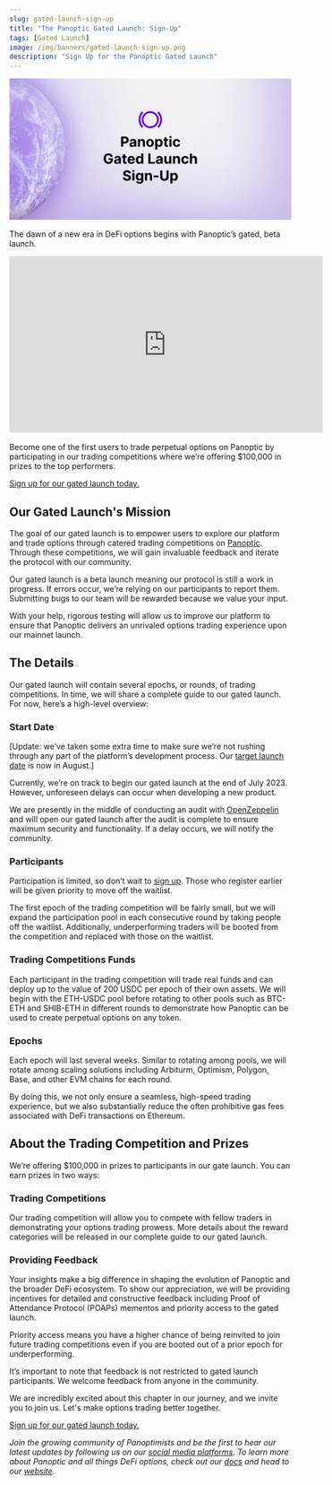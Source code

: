```yaml
---
slug: gated-launch-sign-up
title: "The Panoptic Gated Launch: Sign-Up"
tags: [Gated Launch]
image: /img/banners/gated-launch-sign-up.png
description: "Sign Up for the Panoptic Gated Launch"
---
```


![img_1](./gated-launch-sign-up.png)


The dawn of a new era in DeFi options begins with Panoptic’s gated, beta launch.


<iframe width="560" height="315" src="https://www.youtube.com/embed/1wwF5_SH1Rc" title="YouTube video player" frameborder="0" allow="accelerometer; autoplay; clipboard-write; encrypted-media; gyroscope; picture-in-picture; web-share" allowfullscreen></iframe>


Become one of the first users to trade perpetual options on Panoptic by participating in our trading competitions where we’re offering $100,000 in prizes to the top performers.


[Sign up for our gated launch today.](https://signup.panoptic.xyz)


<!--truncate-->


## Our Gated Launch's Mission


The goal of our gated launch is to empower users to explore our platform and trade options through catered trading competitions on [Panoptic](https://panoptic.xyz/). Through these competitions, we will gain invaluable feedback and iterate the protocol with our community. 


Our gated launch is a beta launch meaning our protocol is still a work in progress. If errors occur, we’re relying on our participants to report them. Submitting bugs to our team will be rewarded because we value your input. 


With your help, rigorous testing will allow us to improve our platform to ensure that Panoptic delivers an unrivaled options trading experience upon our mainnet launch.


## The Details


Our gated launch will contain several epochs, or rounds, of trading competitions. In time, we will share a complete guide to our gated launch. For now, here’s a high-level overview:


### **Start Date**

\[Update: we’ve taken some extra time to make sure we’re not rushing through any part of the platform’s development process. Our [target launch date](https://panoptic.xyz/blog/gated-launch-parameters) is now in August.\]

Currently, we’re on track to begin our gated launch at the end of July 2023. However, unforeseen delays can occur when developing a new product.


We are presently in the middle of conducting an audit with [OpenZeppelin](https://panoptic.xyz/blog/openzeppelin-audits-panoptic-defi-options-protocol) and will open our gated launch after the audit is complete to ensure maximum security and functionality. If a delay occurs, we will notify the community.


### **Participants**


Participation is limited, so don’t wait to [sign up](https://signup.panoptic.xyz). Those who register earlier will be given priority to move off the waitlist.


The first epoch of the trading competition will be fairly small, but we will expand the participation pool in each consecutive round by taking people off the waitlist. Additionally, underperforming traders will be booted from the competition and replaced with those on the waitlist.


### **Trading Competitions Funds**


Each participant in the trading competition will trade real funds and can deploy up to the value of 200 USDC per epoch of their own assets. We will begin with the ETH-USDC pool before rotating to other pools such as BTC-ETH and SHIB-ETH in different rounds to demonstrate how Panoptic can be used to create perpetual options on any token. 


### **Epochs**


Each epoch will last several weeks. Similar to rotating among pools, we will rotate among scaling solutions including Arbiturm, Optimism, Polygon, Base, and other EVM chains for each round. 


By doing this, we not only ensure a seamless, high-speed trading experience, but we also substantially reduce the often prohibitive gas fees associated with DeFi transactions on Ethereum. 


## About the Trading Competition and Prizes


We’re offering $100,000 in prizes to participants in our gate launch. You can earn prizes in two ways:


### **Trading Competitions**


Our trading competition will allow you to compete with fellow traders in demonstrating your options trading prowess. More details about the reward categories will be released in our complete guide to our gated launch. 


### **Providing Feedback**


Your insights make a big difference in shaping the evolution of Panoptic and the broader DeFi ecosystem. To show our appreciation, we will be providing incentives for detailed and constructive feedback including Proof of Attendance Protocol (POAPs) mementos and priority access to the gated launch.


Priority access means you have a higher chance of being reinvited to join future trading competitions even if you are booted out of a prior epoch for underperforming.


It’s important to note that feedback is not restricted to gated launch participants. We welcome feedback from anyone in the community. 


We are incredibly excited about this chapter in our journey, and we invite you to join us. Let's make options trading better together. 


[Sign up for our gated launch today.](https://signup.panoptic.xyz)


_Join the growing community of Panoptimists and be the first to hear our latest updates by following us on our [social media platforms](https://links.panoptic.xyz/all). To learn more about Panoptic and all things DeFi options, check out our [docs](https://panoptic.xyz/docs/intro) and head to our [website](https://panoptic.xyz/)._




